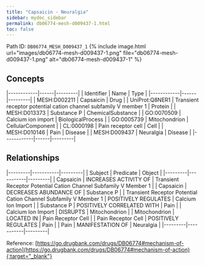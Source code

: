 ```yaml
---
title: "Capsaicin - Neuralgia"
sidebar: mydoc_sidebar
permalink: db06774-mesh-d009437-1.html
toc: false 
---
```



Path ID: `DB06774_MESH_D009437_1`
{% include image.html url="images/db06774-mesh-d009437-1.png" file="db06774-mesh-d009437-1.png" alt="db06774-mesh-d009437-1" %}

## Concepts

|------------|------|---------|
| Identifier | Name | Type    |
|------------|------|---------|
| MESH:D002211 | Capsaicin | Drug |
| UniProt:Q8NER1 | Transient receptor potential cation channel subfamily V member 1 | Protein |
| MESH:D013373 | Substance P | ChemicalSubstance |
| GO:0070509 | Calcium ion import | BiologicalProcess |
| GO:0005739 | Mitochondrion | CellularComponent |
| CL:0000198 | Pain receptor cell | Cell |
| MESH:D010146 | Pain | Disease |
| MESH:D009437 | Neuralgia | Disease |
|------------|------|---------|

## Relationships

|---------|-----------|---------|
| Subject | Predicate | Object  |
|---------|-----------|---------|
| Capsaicin | INCREASES ACTIVITY OF | Transient Receptor Potential Cation Channel Subfamily V Member 1 |
| Capsaicin | DECREASES ABUNDANCE OF | Substance P |
| Transient Receptor Potential Cation Channel Subfamily V Member 1 | POSITIVELY REGULATES | Calcium Ion Import |
| Substance P | POSITIVELY CORRELATED WITH | Pain |
| Calcium Ion Import | DISRUPTS | Mitochondrion |
| Mitochondrion | LOCATED IN | Pain Receptor Cell |
| Pain Receptor Cell | POSITIVELY REGULATES | Pain |
| Pain | MANIFESTATION OF | Neuralgia |
|---------|-----------|---------|

Reference: [https://go.drugbank.com/drugs/DB06774#mechanism-of-action](https://go.drugbank.com/drugs/DB06774#mechanism-of-action){:target="_blank"}